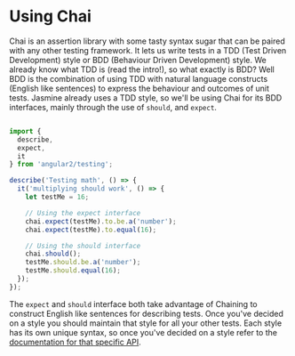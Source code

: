 # Using Chai

Chai is an assertion library with some tasty syntax sugar that can be paired with any other testing framework. It lets us write tests in a TDD (Test Driven Development) style or BDD (Behaviour Driven Development) style. We already know what TDD is (read the intro!), so what exactly is BDD? Well BDD is the combination of using TDD with natural language constructs (English like sentences) to express the behaviour and outcomes of unit tests. Jasmine already uses a TDD style, so we'll be using Chai for its BDD interfaces, mainly through the use of `should`, and `expect`.

```js

import {
  describe,
  expect,
  it
} from 'angular2/testing';

describe('Testing math', () => {
  it('multiplying should work', () => {
    let testMe = 16;

    // Using the expect interface
    chai.expect(testMe).to.be.a('number');
    chai.expect(testMe).to.equal(16);

    // Using the should interface
    chai.should();
    testMe.should.be.a('number');
    testMe.should.equal(16);
  });
});
```

The `expect` and `should` interface both take advantage of Chaining to construct English like sentences for describing tests. Once you've decided on a style you should maintain that style for all your other tests. Each style has its own unique syntax, so once you've decided on a style refer to the [documentation for that specific API](http://Chaijs.com/guide/styles/).

